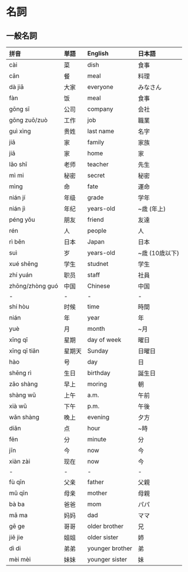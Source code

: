 # 名詞

## 一般名詞

|拼音|単語|English|日本語|
|:--|:--|:--|:--|
|cài|菜|dish|食事|
|cān|餐|meal|料理|
|dà jiā|大家|everyone|みなさん|
|fàn|饭|meal|食事|
|gōng sī|公司|company|会社|
|gōng zuō/zuò|工作|job|職業|
|guì xìng|贵姓|last name|名字|
|jiā|家|family|家族|
|jiā|家|home|家|
|lǎo shī|老师|teacher|先生|
|mì mi|秘密|secret|秘密|
|mìng|命|fate|運命|
|nián jí|年级|grade|学年|
|nián jì|年纪|years-old|~歳 (年上)|
|péng yǒu|朋友|friend|友達|
|rén|人|people|人|
|rì běn|日本|Japan|日本|
|suì|岁|years-old|~歳 (10歳以下)|
|xué shēng|学生|studnet|学生|
|zhí yuán|职员|staff|社員|
|zhōng/zhòng guó|中国|Chinese|中国|
|-|-|-|-|-|
|shí hòu|时候|time|時間|
|nián|年|year|年|
|yuè|月|month|~月|
|xīng qī|星期|day of week|曜日|
|xīng qī tiān|星期天|Sunday|日曜日|
|hào|号|day|日|
|shēng rì|生日|birthday|誕生日|
|zǎo shàng|早上|moring|朝|
|shàng wǔ|上午|a.m.|午前|
|xià wǔ|下午|p.m.|午後|
|wǎn shàng|晚上|evening|夕方|
|diǎn|点|hour|~時|
|fēn|分|minute|分|
|jīn|今|now|今|
|xiàn zài|现在|now|今|
|-|-|-|-|-|
|fù qīn|父亲|father|父親|
|mǔ qīn|母亲|mother|母親|
|bà ba|爸爸|mom|パパ|
|mā ma|妈妈|dad|ママ|
|gē ge|哥哥|older brother|兄|
|jiě jie|姐姐|older sister|姉|
|dì di|弟弟|younger brother|弟|
|mèi mèi|妹妹|younger sister|妹|
